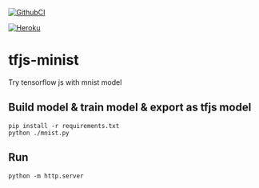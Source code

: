 [![GithubCI](https://github.com/mpromonet/tfjs-mnist/workflows/Python%20application/badge.svg)](https://github.com/mpromonet/tfjs-mnist/actions)

[![Heroku](https://heroku-badge.herokuapp.com/?app=tfjs-mnist)](https://tfjs-mnist.herokuapp.com/)

tfjs-minist
=============

Try tensorflow js with mnist model

Build model & train model & export as tfjs model
-----------
```
pip install -r requirements.txt
python ./mnist.py
```
Run
------
```
python -m http.server
```

